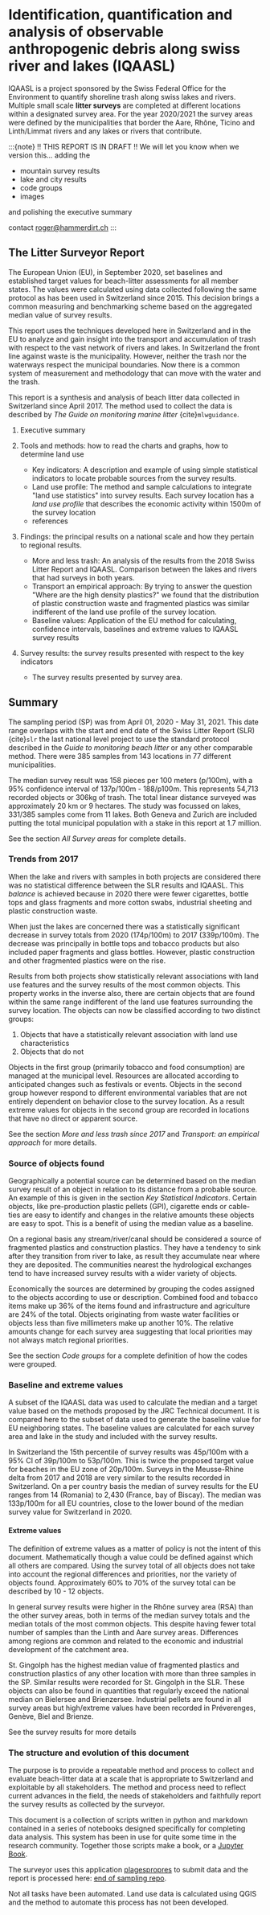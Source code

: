 # Identification, quantification and analysis of observable anthropogenic debris along swiss river and lakes (IQAASL)

IQAASL is a project sponsored by the Swiss Federal Office for the Environment to quantify shoreline trash along swiss lakes and rivers. Multiple small scale **litter surveys** are completed at different locations within a designated survey area. For the year 2020/2021 the survey areas were defined by the municipalities that border the Aare, Rhône, Ticino and Linth/Limmat rivers and any lakes or rivers that contribute.

:::{note}
!! THIS  REPORT IS IN DRAFT !!
We will let you know when we version this... adding the

* mountain survey results
* lake and city results
* code groups
* images

and polishing the executive summary

contact roger@hammerdirt.ch
:::

## The Litter Surveyor Report

The European Union (EU), in September 2020, set baselines and established target values for beach-litter assessments for all member states. The values
were calculated using data collected following the same protocol as has been used in Switzerland since 2015. This decision brings a common
measuring and benchmarking scheme based on the aggregated median value of survey results. 

This report uses the techniques developed here in Switzerland and in the EU to analyze and gain insight into the transport and accumulation of trash
with respect to the vast network of rivers and lakes. In Switzerland the front line against waste is the municipality. However, neither the trash nor the 
waterways respect the municipal boundaries.  Now there is a common system of measurement and methodology that can move with the water and the trash.

This report is a synthesis and analysis of beach litter data collected in Switzerland since April 2017. The method used to collect the data is
described by _The Guide on monitoring marine litter_ {cite}`mlwguidance`. 

1. Executive summary

2. Tools and methods: how to read the charts and graphs, how to determine land use
   * Key indicators: A description and example of using simple statistical indicators to locate probable sources from the survey results.     
   * Land use profile: The method and sample calculations to integrate "land use statistics" into survey results. Each survey location has a
   _land use profile_ that describes the economic activity within 1500m of the survey location
   * references
     
3. Findings: the principal results on a national scale and how they pertain to regional results.
   * More and less trash: An analysis of the results from the 2018 Swiss Litter Report and IQAASL. Comparison between the lakes and rivers
   that had surveys in both years.     
   * Transport an empirical approach: By trying to answer the  question "Where are the high density plastics?" we found that the distribution
   of plastic construction waste and fragmented plastics was similar indifferent of the land use profile of the survey location.
   * Baseline values: Application of the EU method for calculating, confidence intervals, baselines and extreme values to IQAASL survey results
     
4. Survey results: the survey results presented with respect to the key indicators
   * The survey results presented by survey area.

## Summary

The sampling period (SP) was from April 01, 2020 - May 31, 2021. This date range overlaps with the start and end date of the Swiss Litter Report (SLR) {cite}`slr` the
last national level project to use the standard protocol described in the _Guide to monitoring beach litter_ or any other comparable method. There were 385 samples from 143 locations
in 77 different municipalities.

The median survey result was 158 pieces per 100 meters (p/100m), with a 95% confidence interval of 137p/100m - 188/p100m. This represents 54,713 recorded objects or
306kg of trash. The total linear distance surveyed was approximately 20 km or 9 hectares. The study was focussed on lakes, 331/385 samples come from 11 lakes. Both Geneva
and Zurich are included putting the total municipal population with a stake in this report at 1.7 million.

See the section _All Survey areas_ for complete details.

### Trends from 2017

When the lake and rivers with samples in both projects are considered there was no statistical difference between the SLR results and IQAASL. This _balance_
is achieved because in 2020 there were fewer cigarettes, bottle tops and glass fragments and more cotton swabs, industrial sheeting and plastic construction waste.

When just the lakes are concerned there was a statistically significant decrease in survey totals from 2020 (174p/100m) to 2017 (339p/100m). The decrease was principally in bottle tops and tobacco
products but also included paper fragments and glass bottles. However, plastic construction and other fragmented plastics were on the rise.

Results from both projects show statistically relevant associations with land use features and the survey results of the most common objects. This property works in the
inverse also, there are certain objects that are found within the same range indifferent of the land use features surrounding the survey location. The objects can
now be classified according to two distinct groups:

1. Objects that have a statistically relevant association with land use characteristics 
2. Objects that do not

Objects in the first group (primarily tobacco and food consumption) are managed at the municipal level. Resources are allocated according to anticipated changes such
as festivals or events. Objects in the second group however respond to different environmental variables that are not entirely dependent on behavior close to the 
survey location. As a result extreme values for objects in the second group are recorded in locations that have no direct or apparent source.

See the section _More and less trash since 2017_  and _Transport: an empirical approach_ for more details.

### Source of objects found

Geographically a potential source can be determined based on the median survey result of an object in relation to its distance from a probable source. An example
of this is given in the section _Key Statistical Indicators_. Certain objects, like pre-production plastic pellets (GPI), cigarette ends or cable-ties are easy to 
identify and changes in the relative amounts these objects are easy to spot. This is a benefit of using the median value as a baseline.

On a regional basis any stream/river/canal should be considered a source of fragmented plastics and construction plastics. They have a tendency to
sink after they transition from river to lake, as result they accumulate near where they are deposited. The communities nearest the hydrological exchanges
tend to have increased survey results with a wider variety of objects.

Economically the sources are determined by grouping the codes assigned to the objects according to use or description. Combined food and tobacco items make up 36%
of the items found and infrastructure and agriculture are 24% of the total. Objects originating from waste water facilities or objects less than five millimeters 
make up another 10%. The relative amounts change for each survey area suggesting that local priorities may not always match regional priorities.

See the section _Code groups_ for a complete definition of how the codes were grouped.

### Baseline and extreme values

A subset of the IQAASL data was used to calculate the median and a target value based on the methods proposed by the JRC Technical document. It is compared here
to the subset of data used to generate the baseline value for EU neighboring states. The baseline values are calculated for each survey area and lake in the study
and included with the survey results.

In Switzerland the 15th percentile of survey results was 45p/100m with a 95% CI of 39p/100m to 53p/100m.  This is twice the proposed target value for beaches in
the EU zone of 20p/100m. Surveys in the Meusse-Rhine delta from 2017 and 2018 are very similar to the results recorded in Switzerland. On a per country basis the median of
survey results for the EU ranges from 14 (Romania) to 2,430 (France, bay of Biscay). The median was 133p/100m for all EU countries, close to the lower bound of the
median survey value for Switzerland in 2020.

#### Extreme values

The definition of extreme values as a matter of policy is not the intent of this document. Mathematically though a value could be defined against which all others
are compared. Using the survey total of all objects does not take into account the regional differences and priorities, nor the variety of objects found. Approximately
60% to 70% of the survey total can be described by 10 - 12 objects.

In general survey results were higher in the Rhône survey area (RSA) than the other survey areas, both in terms of the median survey totals and the median totals of the most common
objects. This despite having fewer total number of samples than the Linth and Aare survey areas. Differences among regions are common and related to the economic and
industrial development of the catchment area.

St. Gingolph has the highest median value of fragmented plastics and construction plastics of any other location with more than three samples in the SP. Similar results were recorded
for St. Gingolph in the SLR. These objects can also be found in quantities that regularly exceed the national median on Bielersee and Brienzersee. Industrial pellets are found
in all survey areas but high/extreme values have been recorded in Préverenges, Genève, Biel and Brienze.

See the survey results for more details

### The structure and evolution of this document

The purpose is to provide a repeatable method and process to collect and evaluate beach-litter data at a scale that is appropriate to Switzerland and exploitable by
all stakeholders. The method and process need to reflect current advances in the field, the needs of stakeholders and faithfully report the survey results as collected
by the surveyor.

This document is a collection of scripts written in python and markdown contained in a series of notebooks designed specifically for completing data analysis. This
system has been in use for quite some time in the research community. Together those scripts make a book, or a [Jupyter Book](https://jupyterbook.org/intro.html).

The surveyor uses this application [plagespropres](https://www.plagespropres.ch/) to submit data and the report is processed here: [end of sampling repo](https://github.com/hammerdirt-analyst/IQAASL-End-0f-Sampling-2021).

Not all tasks have been automated. Land use data is calculated using QGIS and the method to automate this process has not been developed.